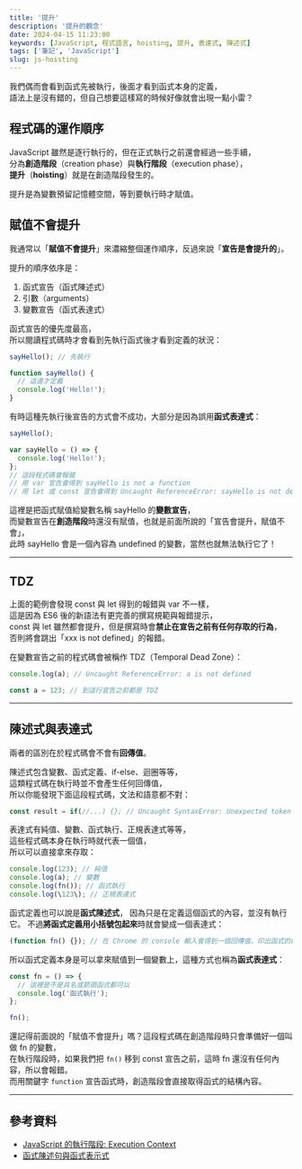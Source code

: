 ```yaml
---
title: '提升'
description: '提升的觀念'
date: 2024-04-15 11:23:00
keywords: [JavaScript, 程式語言, hoisting, 提升, 表達式, 陳述式]
tags: ['筆記', 'JavaScript']
slug: js-hoisting
---
```


我們偶而會看到函式先被執行，後面才看到函式本身的定義，  
語法上是沒有錯的，但自己想要這樣寫的時候好像就會出現一點小雷？

## 程式碼的運作順序

JavaScript 雖然是逐行執行的，但在正式執行之前還會經過一些手續，  
分為**創造階段**（creation phase）與**執行階段**（execution phase），  
**提升**（**hoisting**）就是在創造階段發生的。

提升是為變數預留記憶體空間，等到要執行時才賦值。

## 賦值不會提升

我通常以「**賦值不會提升**」來濃縮整個運作順序，反過來說「**宣告是會提升的**」。

提升的順序依序是：

1. 函式宣告（函式陳述式）
2. 引數（arguments）
3. 變數宣告（函式表達式）

函式宣告的優先度最高，  
所以閱讀程式碼時才會看到先執行函式後才看到定義的狀況：

```js
sayHello(); // 先執行

function sayHello() {
  // 這邊才定義
  console.log('Hello!');
}
```

有時這種先執行後宣告的方式會不成功，大部分是因為誤用**函式表達式**：

```js
sayHello();

var sayHello = () => {
  console.log('Hello!');
};
// 這段程式碼會報錯
// 用 var 宣告會得到 sayHello is not a function
// 用 let 或 const 宣告會得到 Uncaught ReferenceError: sayHello is not defined
```

這裡是把函式賦值給變數名稱 sayHello 的**變數宣告**，  
而變數宣告在**創造階段**時還沒有賦值，也就是前面所說的「宣告會提升，賦值不會」，  
此時 sayHello 會是一個內容為 undefined 的變數，當然也就無法執行它了！

---

## TDZ

上面的範例會發現 const 與 let 得到的報錯與 var 不一樣，  
這是因為 ES6 後的新語法有更完善的撰寫規範與報錯提示，  
const 與 let 雖然都會提升，但是撰寫時會**禁止在宣告之前有任何存取的行為**，  
否則將會跳出「xxx is not defined」的報錯。

在變數宣告之前的程式碼會被稱作 TDZ（Temporal Dead Zone）：

```js
console.log(a); // Uncaught ReferenceError: a is not defined

const a = 123; // 到這行宣告之前都是 TDZ
```

---

## 陳述式與表達式

兩者的區別在於程式碼會不會有**回傳值**。

陳述式包含變數、函式定義、if-else、迴圈等等，  
這類程式碼在執行時並不會產生任何回傳值，  
所以你能發現下面這段程式碼，文法和語意都不對：

```js
const result = if(//...) {}; // Uncaught SyntaxError: Unexpected token 'if'
```

表達式有純值、變數、函式執行、正規表達式等等，  
這些程式碼本身在執行時就代表一個值，  
所以可以直接拿來存取：

```js
console.log(123); // 純值
console.log(a); // 變數
console.log(fn()); // 函式執行
console.log(\123\); // 正規表達式
```

函式定義也可以說是**函式陳述式**， 因為只是在定義這個函式的內容，並沒有執行它。
不過**將函式定義用小括號包起來**時就會變成一個表達式：

```js
(function fn() {}); // 在 Chrome 的 console 輸入會得到一個回傳值，印出函式的結構
```

所以函式定義本身是可以拿來賦值到一個變數上，這種方式也稱為**函式表達式**：

```js
const fn = () => {
  // 這裡是不是具名或箭頭函式都可以
  console.log('函式執行');
};

fn();
```

還記得前面說的「賦值不會提升」嗎？這段程式碼在創造階段時只會準備好一個叫做 fn 的變數，  
在執行階段時，如果我們把 `fn()` 移到 const 宣告之前，這時 fn 還沒有任何內容，所以會報錯。  
而用關鍵字 `function` 宣告函式時，創造階段會直接取得函式的結構內容。

---

## 參考資料

- [JavaScript 的執行階段: Execution Context](https://ithelp.ithome.com.tw/articles/10258787)
- [函式陳述句與函式表示式](https://ithelp.ithome.com.tw/articles/10192146)
